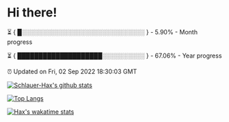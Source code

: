 # Hi there!

⏳ { █░░░░░░░░░░░░░░░░░░░░░░░░░░░░░ } - 5.90% - Month progress

⏳ { ████████████████████░░░░░░░░░░ } - 67.06% - Year progress

⏰ Updated on Fri, 02 Sep 2022 18:30:03 GMT


[![Schlauer-Hax's github stats](https://github-readme-stats.vercel.app/api?username=Schlauer-Hax&show_icons=true&theme=dark&count_private=true)](https://github.com/Schlauer-Hax)


[![Top Langs](https://github-readme-stats.vercel.app/api/top-langs/?username=Schlauer-Hax&layout=compact&theme=dark)](https://github.com/Schlauer-Hax?tab=repositories)


[![Hax's wakatime stats](https://github-readme-stats.vercel.app/api/wakatime?username=Hax&theme=dark)](https://wakatime.com/@Hax)

